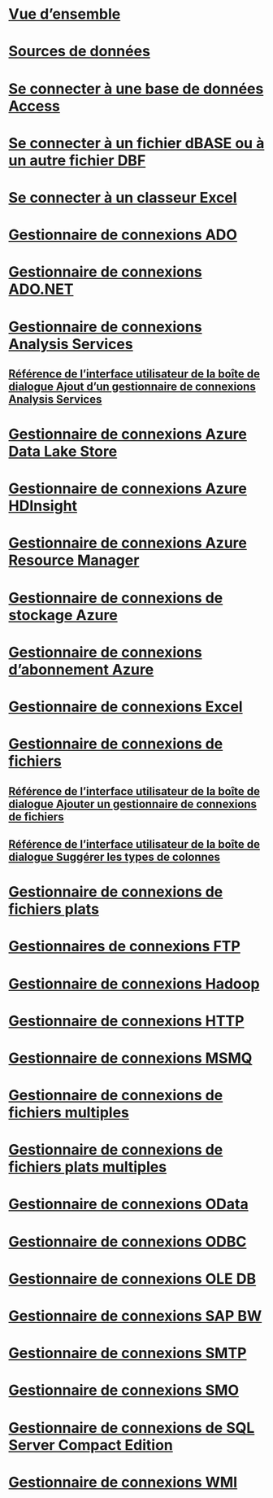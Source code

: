 # [Vue d’ensemble](integration-services-ssis-connections.md)  
# [Sources de données](data-sources.md)  
# [Se connecter à une base de données Access](connect-to-an-access-database.md)  
# [Se connecter à un fichier dBASE ou à un autre fichier DBF](connect-to-a-dbase-or-other-dbf-file.md)  
# [Se connecter à un classeur Excel](connect-to-an-excel-workbook.md)  
# [Gestionnaire de connexions ADO](ado-connection-manager.md)  
# [Gestionnaire de connexions ADO.NET](ado-net-connection-manager.md)  
# [Gestionnaire de connexions Analysis Services](analysis-services-connection-manager.md)  
## [Référence de l’interface utilisateur de la boîte de dialogue Ajout d’un gestionnaire de connexions Analysis Services](add-analysis-services-connection-manager-dialog-box-ui-reference.md)  
# [Gestionnaire de connexions Azure Data Lake Store](azure-data-lake-store-connection-manager.md)  
# [Gestionnaire de connexions Azure HDInsight](azure-hdinsight-connection-manager.md)  
# [Gestionnaire de connexions Azure Resource Manager](azure-resource-manager-connection-manager.md)  
# [Gestionnaire de connexions de stockage Azure](azure-storage-connection-manager.md)  
# [Gestionnaire de connexions d’abonnement Azure](azure-subscription-connection-manager.md)  
# [Gestionnaire de connexions Excel](excel-connection-manager.md)  
# [Gestionnaire de connexions de fichiers](file-connection-manager.md)  
## [Référence de l’interface utilisateur de la boîte de dialogue Ajouter un gestionnaire de connexions de fichiers](add-file-connection-manager-dialog-box-ui-reference.md)  
## [Référence de l’interface utilisateur de la boîte de dialogue Suggérer les types de colonnes](suggest-column-types-dialog-box-ui-reference.md)  
# [Gestionnaire de connexions de fichiers plats](flat-file-connection-manager.md)  
# [Gestionnaires de connexions FTP](ftp-connection-manager.md)  
# [Gestionnaire de connexions Hadoop](hadoop-connection-manager.md)  
# [Gestionnaire de connexions HTTP](http-connection-manager.md)  
# [Gestionnaire de connexions MSMQ](msmq-connection-manager.md)  
# [Gestionnaire de connexions de fichiers multiples](multiple-files-connection-manager.md)  
# [Gestionnaire de connexions de fichiers plats multiples](multiple-flat-files-connection-manager.md)  
# [Gestionnaire de connexions OData](odata-connection-manager.md)  
# [Gestionnaire de connexions ODBC](odbc-connection-manager.md)  
# [Gestionnaire de connexions OLE DB](ole-db-connection-manager.md)  
# [Gestionnaire de connexions SAP BW](sap-bw-connection-manager.md)  
# [Gestionnaire de connexions SMTP](smtp-connection-manager.md)  
# [Gestionnaire de connexions SMO](smo-connection-manager.md)  
# [Gestionnaire de connexions de SQL Server Compact Edition](sql-server-compact-edition-connection-manager.md)  
# [Gestionnaire de connexions WMI](wmi-connection-manager.md)  
